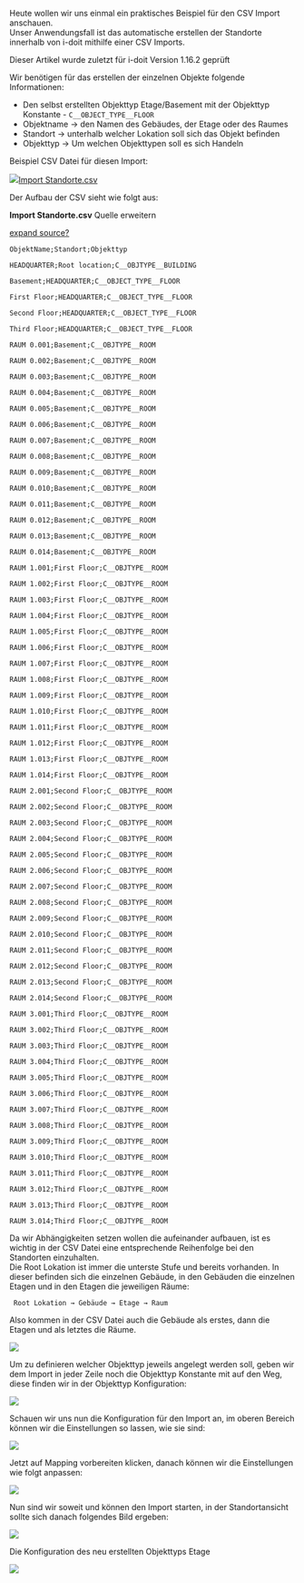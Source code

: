 Heute wollen wir uns einmal ein praktisches Beispiel für den CSV Import anschauen.  
Unser Anwendungsfall ist das automatische erstellen der Standorte innerhalb von i-doit mithilfe einer CSV Imports.

Dieser Artikel wurde zuletzt für i-doit Version 1.16.2 geprüft

  

  
Wir benötigen für das erstellen der einzelnen Objekte folgende Informationen:

*   Den selbst erstellten Objekttyp Etage/Basement mit der Objekttyp Konstante - `C__OBJECT_TYPE__FLOOR`
*   Objektname → den Namen des Gebäudes, der Etage oder des Raumes
*   Standort → unterhalb welcher Lokation soll sich das Objekt befinden 
*   Objekttyp → Um welchen Objekttypen soll es sich Handeln

Beispiel CSV Datei für diesen Import:

[![](/s/-rg4ht/8803/xi7l17/5.0.0/_/download/resources/com.atlassian.confluence.plugins.confluence-view-file-macro:view-file-macro-resources/images/placeholder-small-file.png)Import Standorte.csv](/download/attachments/61014679/Import%20Standorte.csv?version=1&modificationDate=1637321069089&api=v2)

Der Aufbau der CSV sieht wie folgt aus:

**Import Standorte.csv** Quelle erweitern

[expand source](#)[?](#)

`ObjektName;Standort;Objekttyp`

`HEADQUARTER;Root location;C__OBJTYPE__BUILDING`

`Basement;HEADQUARTER;C__OBJECT_TYPE__FLOOR`

`First Floor;HEADQUARTER;C__OBJECT_TYPE__FLOOR`

`Second Floor;HEADQUARTER;C__OBJECT_TYPE__FLOOR`

`Third Floor;HEADQUARTER;C__OBJECT_TYPE__FLOOR`

`RAUM 0.001;Basement;C__OBJTYPE__ROOM`

`RAUM 0.002;Basement;C__OBJTYPE__ROOM`

`RAUM 0.003;Basement;C__OBJTYPE__ROOM`

`RAUM 0.004;Basement;C__OBJTYPE__ROOM`

`RAUM 0.005;Basement;C__OBJTYPE__ROOM`

`RAUM 0.006;Basement;C__OBJTYPE__ROOM`

`RAUM 0.007;Basement;C__OBJTYPE__ROOM`

`RAUM 0.008;Basement;C__OBJTYPE__ROOM`

`RAUM 0.009;Basement;C__OBJTYPE__ROOM`

`RAUM 0.010;Basement;C__OBJTYPE__ROOM`

`RAUM 0.011;Basement;C__OBJTYPE__ROOM`

`RAUM 0.012;Basement;C__OBJTYPE__ROOM`

`RAUM 0.013;Basement;C__OBJTYPE__ROOM`

`RAUM 0.014;Basement;C__OBJTYPE__ROOM`

`RAUM 1.001;First Floor;C__OBJTYPE__ROOM`

`RAUM 1.002;First Floor;C__OBJTYPE__ROOM`

`RAUM 1.003;First Floor;C__OBJTYPE__ROOM`

`RAUM 1.004;First Floor;C__OBJTYPE__ROOM`

`RAUM 1.005;First Floor;C__OBJTYPE__ROOM`

`RAUM 1.006;First Floor;C__OBJTYPE__ROOM`

`RAUM 1.007;First Floor;C__OBJTYPE__ROOM`

`RAUM 1.008;First Floor;C__OBJTYPE__ROOM`

`RAUM 1.009;First Floor;C__OBJTYPE__ROOM`

`RAUM 1.010;First Floor;C__OBJTYPE__ROOM`

`RAUM 1.011;First Floor;C__OBJTYPE__ROOM`

`RAUM 1.012;First Floor;C__OBJTYPE__ROOM`

`RAUM 1.013;First Floor;C__OBJTYPE__ROOM`

`RAUM 1.014;First Floor;C__OBJTYPE__ROOM`

`RAUM 2.001;Second Floor;C__OBJTYPE__ROOM`

`RAUM 2.002;Second Floor;C__OBJTYPE__ROOM`

`RAUM 2.003;Second Floor;C__OBJTYPE__ROOM`

`RAUM 2.004;Second Floor;C__OBJTYPE__ROOM`

`RAUM 2.005;Second Floor;C__OBJTYPE__ROOM`

`RAUM 2.006;Second Floor;C__OBJTYPE__ROOM`

`RAUM 2.007;Second Floor;C__OBJTYPE__ROOM`

`RAUM 2.008;Second Floor;C__OBJTYPE__ROOM`

`RAUM 2.009;Second Floor;C__OBJTYPE__ROOM`

`RAUM 2.010;Second Floor;C__OBJTYPE__ROOM`

`RAUM 2.011;Second Floor;C__OBJTYPE__ROOM`

`RAUM 2.012;Second Floor;C__OBJTYPE__ROOM`

`RAUM 2.013;Second Floor;C__OBJTYPE__ROOM`

`RAUM 2.014;Second Floor;C__OBJTYPE__ROOM`

`RAUM 3.001;Third Floor;C__OBJTYPE__ROOM`

`RAUM 3.002;Third Floor;C__OBJTYPE__ROOM`

`RAUM 3.003;Third Floor;C__OBJTYPE__ROOM`

`RAUM 3.004;Third Floor;C__OBJTYPE__ROOM`

`RAUM 3.005;Third Floor;C__OBJTYPE__ROOM`

`RAUM 3.006;Third Floor;C__OBJTYPE__ROOM`

`RAUM 3.007;Third Floor;C__OBJTYPE__ROOM`

`RAUM 3.008;Third Floor;C__OBJTYPE__ROOM`

`RAUM 3.009;Third Floor;C__OBJTYPE__ROOM`

`RAUM 3.010;Third Floor;C__OBJTYPE__ROOM`

`RAUM 3.011;Third Floor;C__OBJTYPE__ROOM`

`RAUM 3.012;Third Floor;C__OBJTYPE__ROOM`

`RAUM 3.013;Third Floor;C__OBJTYPE__ROOM`

`RAUM 3.014;Third Floor;C__OBJTYPE__ROOM`

Da wir Abhängigkeiten setzen wollen die aufeinander aufbauen, ist es wichtig in der CSV Datei eine entsprechende Reihenfolge bei den Standorten einzuhalten.  
Die Root Lokation ist immer die unterste Stufe und bereits vorhanden. In dieser befinden sich die einzelnen Gebäude, in den Gebäuden die einzelnen Etagen und in den Etagen die jeweiligen Räume:

` Root Lokation → Gebäude → Etage → Raum`

Also kommen in der CSV Datei auch die Gebäude als erstes, dann die Etagen und als letztes die Räume.

![](/download/attachments/61014679/image2016-10-20%2012%3A49%3A42.png?version=1&modificationDate=1476961389722&api=v2&effects=drop-shadow)

Um zu definieren welcher Objekttyp jeweils angelegt werden soll, geben wir dem Import in jeder Zeile noch die Objekttyp Konstante mit auf den Weg, diese finden wir in der Objekttyp Konfiguration:

![](/download/attachments/61014679/image2016-10-20%2012%3A47%3A35.png?version=1&modificationDate=1476961389745&api=v2&effects=drop-shadow)

Schauen wir uns nun die Konfiguration für den Import an, im oberen Bereich können wir die Einstellungen so lassen, wie sie sind:

![](/download/attachments/61014679/Optionen.png?version=1&modificationDate=1620203770924&api=v2&effects=drop-shadow)

Jetzt auf Mapping vorbereiten klicken, danach können wir die Einstellungen wie folgt anpassen:

![](/download/attachments/61014679/Zuweisung.png?version=1&modificationDate=1620203872450&api=v2&effects=drop-shadow)

Nun sind wir soweit und können den Import starten, in der Standortansicht sollte sich danach folgendes Bild ergeben:

![](/download/attachments/61014679/image2016-10-20%2013%3A1%3A21.png?version=1&modificationDate=1476961389658&api=v2&effects=drop-shadow)

Die Konfiguration des neu erstellten Objekttyps Etage

![](/download/attachments/61014679/etage-objekttyp-konfiguration.png?version=1&modificationDate=1622628335455&api=v2&effects=drop-shadow)